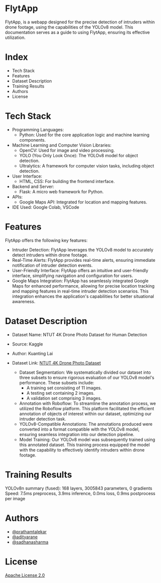 # FlytApp
FlytApp, is a webapp  designed for the precise detection of intruders within drone footage, using the capabilities of the YOLOv8 model. This documentation serves as a guide to using FlytApp, ensuring its effective utilization.

# Index
* Tech Stack
* Features
* Dataset Description
* Training Results
* Authors
* License

# Tech Stack 
* Programming Languages:
    * Python: Used for the core application logic and machine learning components.
* Machine Learning and Computer Vision Libraries:
    * OpenCV: Used for image and video processing.
    * YOLO (You Only Look Once): The YOLOv8 model for object detection.
    * Ultralytics: A framework for computer vision tasks, including object detection.
* User Interface:
    * HTML, CSS: For building the frontend interface.
* Backend and Server:
    * Flask: A micro web framework for Python.
* APIs:
    * Google Maps API: Integrated for location and mapping features.
* IDE Used: Google Colab, VSCode

# Features
FlytApp offers the following key features:

* Intruder Detection: FlytApp leverages the YOLOv8 model to accurately detect intruders within drone footage.
* Real-Time Alerts: FlytApp provides real-time alerts, ensuring immediate notification of intruder detection events.
* User-Friendly Interface: FlytApp offers an intuitive and user-friendly interface, simplifying navigation and configuration for users.
* Google Maps Integration: FlytApp has seamlessly integrated Google Maps for enhanced performance, allowing for precise location tracking and mapping 
  features in real-time intruder detection scenarios. This integration enhances the application's capabilities for better situational awareness.
  
# Dataset Description
* Dataset Name: NTUT 4K Drone Photo Dataset for Human Detection
* Source: Kaggle
* Author: Kuanting Lai
* Dataset Link: [NTUT 4K Drone Photo Dataset](https://www.kaggle.com/datasets/kuantinglai/ntut-4k-drone-photo-dataset-for-human-detection/data)

  * Dataset Segmentation: We systematically divided our dataset into three subsets to ensure rigorous evaluation of our YOLOv8 model's performance. These 
    subsets include:
    - A training set consisting of 11 images.
    - A testing set containing 2 images.
    - A validation set comprising 3 images.
  * Annotation with Roboflow: To streamline the annotation process, we utilized the Roboflow platform. This platform facilitated the efficient annotation of 
    objects of interest within our dataset, optimizing our intruder detection task.
  * YOLOv8-Compatible Annotations: The annotations produced were converted into a format compatible with the YOLOv8 model, ensuring seamless integration 
    into our detection pipeline.
  * Model Training: Our YOLOv8 model was subsequently trained using this annotated dataset. This training process equipped the model with the capability to 
    effectively identify intruders within drone footage.
    
# Training Results
YOLOv8n summary (fused): 168 layers, 3005843 parameters, 0 gradients
Speed: 7.5ms preprocess, 3.9ms inference, 0.0ms loss, 0.9ms postprocess per image

# Authors
* [@prathamtalekar](https://www.linkedin.com/in/air72/)
* [@adityarane](https://www.linkedin.com/in/aditya-rane-802098140/)
* [@sadhanasharma](https://www.linkedin.com/in/sadhana-sharma-/)

# License
[Apache License 2.0]()


